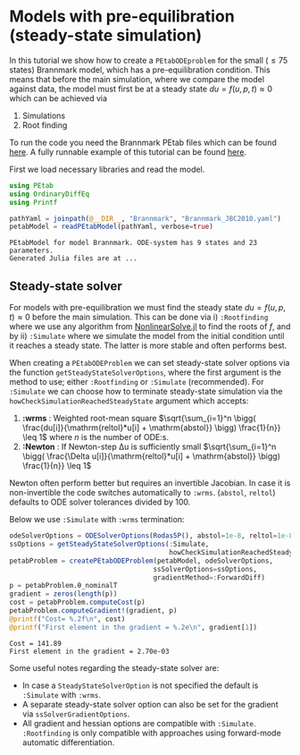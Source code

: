 # Models with pre-equilibration (steady-state simulation)

In this tutorial we show how to create a `PEtabODEproblem` for the small ($\leq 75$ states) Brannmark model, which has a pre-equilibration condition. This means that before the main simulation, where we compare the model against data, the model must first be at a steady state $du = f(u, p, t) \approx 0$ which can be achieved via

1. Simulations
2. Root finding

To run the code you need the Brannmark PEtab files which can be found [here](https://github.com/sebapersson/PEtab.jl/tree/main/examples/Brannmark/). A fully runnable example of this tutorial can be found [here](https://github.com/sebapersson/PEtab.jl/tree/main/examples/Brannmark.jl).

First we load necessary libraries and read the model.

```julia
using PEtab
using OrdinaryDiffEq
using Printf

pathYaml = joinpath(@__DIR__, "Brannmark", "Brannmark_JBC2010.yaml")
petabModel = readPEtabModel(pathYaml, verbose=true)
```
```
PEtabModel for model Brannmark. ODE-system has 9 states and 23 parameters.
Generated Julia files are at ...
```

## Steady-state solver

For models with pre-equilibration we must find the steady state $du = f(u, p, t) ≈ 0$ before the main simulation. This can be done via i) `:Rootfinding` where we use any algorithm from [NonlinearSolve.jl](https://github.com/SciML/NonlinearSolve.jl) to find the roots of $f$, and by ii) `:Simulate` where we simulate the model from the initial condition until it reaches a steady state. The latter is more stable and often performs best.

When creating a `PEtabODEProblem` we can set steady-state solver options via the function `getSteadyStateSolverOptions`, where the first argument is the method to use; either `:Rootfinding` or `:Simulate` (recommended). For `:Simulate` we can choose how to terminate steady-state simulation via the `howCheckSimulationReachedSteadyState` argument which accepts:

1. **:wrms** : Weighted root-mean square $\sqrt{\sum_{i=1}^n \bigg( \frac{du[i]}{\mathrm{reltol}*u[i] + \mathrm{abstol}} \bigg)  \frac{1}{n}} \leq 1$ where $n$ is the number of ODE:s.
2. **:Newton** : If Newton-step Δu is sufficiently small $\sqrt{\sum_{i=1}^n \bigg( \frac{\Delta u[i]}{\mathrm{reltol}*u[i] + \mathrm{abstol}} \bigg)  \frac{1}{n}} \leq 1$

Newton often perform better but requires an invertible Jacobian. In case it is non-invertible the code switches automatically to `:wrms`. (`abstol`, `reltol`) defaults to ODE solver tolerances divided by 100.

Below we use `:Simulate` with `:wrms` termination:

```julia
odeSolverOptions = ODESolverOptions(Rodas5P(), abstol=1e-8, reltol=1e-8)
ssOptions = getSteadyStateSolverOptions(:Simulate,
                                        howCheckSimulationReachedSteadyState=:wrms)
petabProblem = createPEtabODEProblem(petabModel, odeSolverOptions, 
                                    ssSolverOptions=ssOptions,
                                    gradientMethod=:ForwardDiff) 
p = petabProblem.θ_nominalT 
gradient = zeros(length(p)) 
cost = petabProblem.computeCost(p)
petabProblem.computeGradient!(gradient, p)
@printf("Cost= %.2f\n", cost)
@printf("First element in the gradient = %.2e\n", gradient[1])
```
```
Cost = 141.89
First element in the gradient = 2.70e-03
```

Some useful notes regarding the steady-state solver are:

* In case a `SteadyStateSolverOption` is not specified the default is `:Simulate` with `:wrms`.
* A separate steady-state solver option can also be set for the gradient via `ssSolverGradientOptions`.
* All gradient and hessian options are compatible with `:Simulate`. `:Rootfinding` is only compatible with approaches using forward-mode automatic differentiation.
